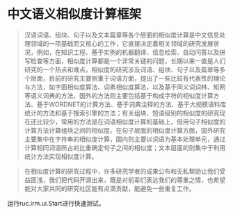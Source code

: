 
# 中文语义相似度计算框架

> 汉语词语、组块、句子以及文本篇章等各个层面的相似度计算是中文信息处理领域的一项基础而又核心的工作，它直接决定着相关领域的研究发展状况，例如，在知识工程、基于实例的机器翻译、信息检索、自动问答以及拼写检查等方面，相似度计算都是一个非常关键的问题，长期以来一直是人们研究的一个热点和难点。相似度的研究涉及词语、组块、句子以及篇章等多个层面，目前的研究主要侧重于词语方面，提出了一些比较有代表性的理论与方法，如字面相似度算法、词素相似度算法，以及基于同义词词林、知网等语义词典的方法，国外的方法则主要包括基于构成字符的相似度计算方法、基于WORDNET的计算方法、基于词典注释的方法、基于大规模语料库统计的方法和基于搜索引擎的方法；有关组块、短语级别的相似度的研究现在还比较少，常用的方法是在词语相似度计算的基础上，借用句子相似度的计算方法计算组块之间的相似度。在句子层面的相似度计算方面，国外研究主要集中在字符串的相似度计算，国内则主要以词语为基本处理单元，通过计算相同词语所占的比重确定句子之间的相似度；文本层面的则集中于利用统计方法实现相似度计算。

> 在相似度计算的研究过程中，许多研究学者的成果公布和无私帮助让我们受益匪浅，我们把代码开源出来，既是对前辈们表达我们的尊重之情，也希望能对大家共同的研究社区能有点滴贡献，能避免一些重复工作。

运行ruc.irm.ui.Start进行快速测试。


